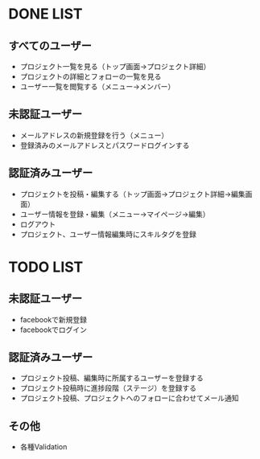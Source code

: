 # DONE LIST 

## すべてのユーザー
 * プロジェクト一覧を見る（トップ画面→プロジェクト詳細）
 * プロジェクトの詳細とフォローの一覧を見る
 * ユーザー一覧を閲覧する（メニュー→メンバー）

## 未認証ユーザー
 * メールアドレスの新規登録を行う（メニュー）
 * 登録済みのメールアドレスとパスワードログインする

## 認証済みユーザー
 * プロジェクトを投稿・編集する（トップ画面→プロジェクト詳細→編集画面）
 * ユーザー情報を登録・編集（メニュー→マイページ→編集）
 * ログアウト
 * プロジェクト、ユーザー情報編集時にスキルタグを登録

# TODO LIST

## 未認証ユーザー
 * facebookで新規登録
 * facebookでログイン

## 認証済みユーザー
 * プロジェクト投稿、編集時に所属するユーザーを登録する
 * プロジェクト投稿時に進捗段階（ステージ）を登録する
 * プロジェクト投稿、プロジェクトへのフォローに合わせてメール通知

## その他
 * 各種Validation
